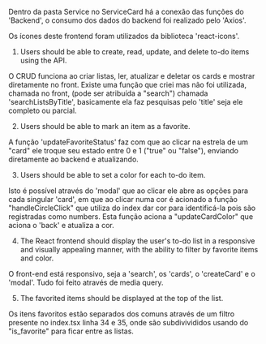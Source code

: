 Dentro da pasta Service no ServiceCard há a conexão das funções do 'Backend', o consumo dos dados do backend foi realizado pelo 'Axios'.

Os ícones deste frontend foram utilizados da biblioteca 'react-icons'.

1. Users should be able to create, read, update, and delete to-do items using the API.

O CRUD funciona ao criar listas, ler, atualizar e deletar os cards e mostrar diretamente no front.
Existe uma função que criei mas não foi utilizada, chamada no front, (pode ser atribuída a "search") chamada 'searchListsByTitle', basicamente ela faz pesquisas pelo 'title' seja ele completo ou parcial.

2. Users should be able to mark an item as a favorite.

A função 'updateFavoriteStatus' faz com que ao clicar na estrela de um "card" ele troque seu estado entre 0 e 1 ("true" ou "false"), enviando diretamente ao backend e atualizando.

3. Users should be able to set a color for each to-do item.

Isto é possível através do 'modal' que ao clicar ele abre as opções para cada singular 'card', em que ao clicar numa cor é acionado a função "handleCircleClick" que utiliza do index dar cor para identificá-la pois são registradas como numbers. Esta função aciona a "updateCardColor" que aciona o 'back' e atualiza a cor.

4. The React frontend should display the user's to-do list in a responsive and visually appealing manner, with the ability to filter by favorite items and color.

O front-end está responsivo, seja a 'search', os 'cards', o 'createCard' e o 'modal'. Tudo foi feito através de media query.

5. The favorited items should be displayed at the top of the list.

Os itens favoritos estão separados dos comuns através de um filtro presente no index.tsx linha 34 e 35, onde são subdivivididos usando do "is_favorite" para ficar entre as listas.